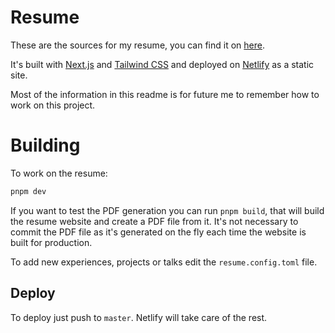 # Resume

These are the sources for my resume, you can find it on [here](https://resume.silvanocerza.com).

It's built with [Next.js](https://nextjs.org) and [Tailwind CSS](https://tailwindcss.com) and deployed on [Netlify](https://netlify.com) as a static site.

Most of the information in this readme is for future me to remember how to work on this project.

# Building

To work on the resume:

```bash
pnpm dev
```

If you want to test the PDF generation you can run `pnpm build`, that will build the resume website and create a PDF file from it.
It's not necessary to commit the PDF file as it's generated on the fly each time the website is built for production.

To add new experiences, projects or talks edit the `resume.config.toml` file.

## Deploy

To deploy just push to `master`. Netlify will take care of the rest.
